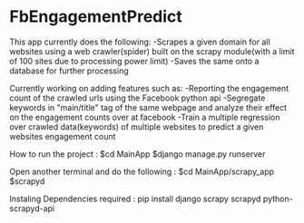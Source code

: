 # FbEngagementPredict
This app currently does the following:
  -Scrapes a given domain for all websites using a web crawler(spider) built on the scrapy module(with a limit of 100 sites due to processing power limit)
  -Saves the same onto a database for further processing
 
Currently working on adding features such as:
-Reporting the engagement count of the crawled urls using the Facebook python api 
-Segregate keywords in "main/title" tag of the same webpage and analyze their effect on the engagement counts over at facebook
-Train a multiple regression over crawled data(keywords) of multiple websites to predict a given websites engagement count


How  to run the project :
$cd MainApp
$django manage.py runserver

Open another terminal and do the following :
$cd MainApp/scrapy_app
$scrapyd

Instaling Dependencies required :
pip install django scrapy scrapyd python-scrapyd-api




